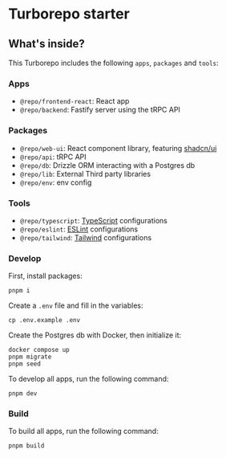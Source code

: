 # Turborepo starter

## What's inside?

This Turborepo includes the following `apps`, `packages` and `tools`:

### Apps

- `@repo/frontend-react`: React app
- `@repo/backend`: Fastify server using the tRPC API

### Packages

- `@repo/web-ui`: React component library, featuring [shadcn/ui](https://ui.shadcn.com/)
- `@repo/api`: tRPC API
- `@repo/db`: Drizzle ORM interacting with a Postgres db
- `@repo/lib`: External Third party libraries
- `@repo/env`: env config

### Tools

- `@repo/typescript`: [TypeScript](https://www.typescriptlang.org/) configurations
- `@repo/eslint`: [ESLint](https://eslint.org/) configurations
- `@repo/tailwind`: [Tailwind](https://tailwindcss.com/) configurations

### Develop

First, install packages:

```
pnpm i
```

Create a `.env` file and fill in the variables:

```
cp .env.example .env
```

Create the Postgres db with Docker, then initialize it:

```
docker compose up
pnpm migrate
pnpm seed
```

To develop all apps, run the following command:

```
pnpm dev
```

### Build

To build all apps, run the following command:

```
pnpm build
```
